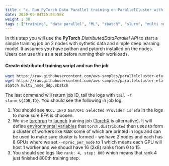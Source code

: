 ```yaml
---
title : "c. Run PyTorch Data Parallel training on ParallelCluster with synthetic data"
date: 2020-09-04T15:58:58Z
weight : 30
tags : ["training", "data parallel", "ML", "sbatch", "slurm", "multi node", "multi gpu"]
---
```


In this step you will use the **PyTorch** _DistributedDataParallel API_ to start a simple training job on 2 nodes with sythetic data and simple deep learning model.
It assumes you have python and pytorch installed on the nodes. Users can use this as a test before running their workloads.

#### Create distributed training script and run the job
```bash
wget https://raw.githubusercontent.com/aws-samples/parallelcluster-efa-gpu-preflight-ami/main/preflight/run.py
wget https://raw.githubusercontent.com/aws-samples/parallelcluster-efa-gpu-preflight-ami/main/preflight/multi_node_ddp.sbatch
sbatch multi_node_ddp.sbatch
```

The last command will return job ID, tail the logs with `tail -f slurm-${JOB_ID}`. You should see the following in job log:
1. You should see `NCCL INFO NET/OFI Selected Provider is efa` in the logs to make sure EFA is choosen.
2. We use [torchrun](https://pytorch.org/docs/stable/elastic/run.html) to [launch](https://github.com/aws-samples/parallelcluster-efa-gpu-preflight-ami/blob/main/preflight/multi_node_ddp.sbatch#L14) training job ([TorchX](https://pytorch.org/torchx/latest/schedulers/slurm.html) is alternative). It will define [environmental variables](https://pytorch.org/docs/stable/elastic/run.html#environment-variables) that `torch.distributed` then uses to form a cluster of workers like `RANK` some of which are printed in logs and can be used to make sure cluster is formed - we have 2 nodes and each has 8 GPUs where we set `--nproc_per_node` to 1 which means each GPU will host 1 worker and we shoudl have 16 (2x8) ranks from 0 to 15.
3. You should see logs like `rank: 4, step: 800` which means that rank 4 just finished 800th training step.
